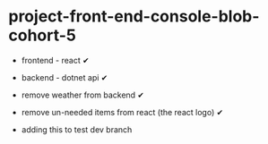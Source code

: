 # project-front-end-console-blob-cohort-5

- frontend - react ✔
- backend - dotnet api ✔
- remove weather from backend ✔
- remove un-needed items from react (the react logo) ✔

- adding this to test dev branch